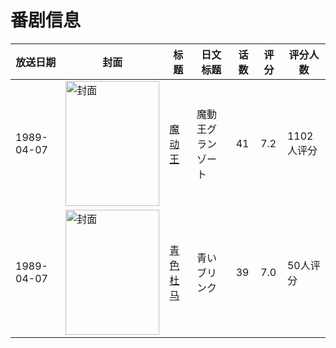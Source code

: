 # 番剧信息

|放送日期|封面|标题|日文标题|话数|评分|评分人数|
|---|---|---|---|---|---|---|
|1989-04-07|<img src="https://lain.bgm.tv/pic/cover/c/7c/41/5467_Qqkr0.jpg" alt="封面" style="width:150px;height:200px;object-fit:cover;">|[魔动王](https://bangumi.tv/subject/5467)|魔動王グランゾート|41|7.2|1102人评分|
|1989-04-07|<img src="https://lain.bgm.tv/pic/cover/c/02/47/10262_Je9HY.jpg" alt="封面" style="width:150px;height:200px;object-fit:cover;">|[青色杜马](https://bangumi.tv/subject/10262)|青いブリンク|39|7.0|50人评分|
